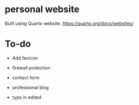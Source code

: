 # personal website
Built using Quarto website. https://quarto.org/docs/websites/

# To-do
- Add favicon
- firewall protection
- contact form
- professional blog

- typo in edited